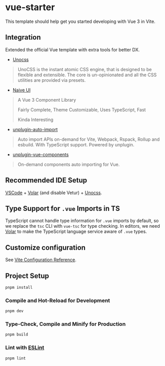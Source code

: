# vue-starter

This template should help get you started developing with Vue 3 in Vite.

## Integration

Extended the official Vue template with extra tools for better DX.

- [Unocss](https://unocss.dev/)

> UnoCSS is the instant atomic CSS engine, that is designed to be flexible and extensible. The core is un-opinionated and all the CSS utilities are provided via presets.

- [Naive UI](https://www.naiveui.com/zh-CN/os-theme)

> A Vue 3 Component Library
>
> Fairly Complete, Theme Customizable, Uses TypeScript, Fast
>
> Kinda Interesting

- [unplugin-auto-import](https://github.com/unplugin/unplugin-auto-import)

> Auto import APIs on-demand for Vite, Webpack, Rspack, Rollup and esbuild. With TypeScript support. Powered by unplugin.

- [unplugin-vue-components](https://github.com/unplugin/unplugin-vue-components)

> On-demand components auto importing for Vue.

## Recommended IDE Setup

[VSCode](https://code.visualstudio.com/) + [Volar](https://marketplace.visualstudio.com/items?itemName=Vue.volar) (and disable Vetur) + [Unocss](https://marketplace.visualstudio.com/items?itemName=antfu.unocss).

## Type Support for `.vue` Imports in TS

TypeScript cannot handle type information for `.vue` imports by default, so we replace the `tsc` CLI with `vue-tsc` for type checking. In editors, we need [Volar](https://marketplace.visualstudio.com/items?itemName=Vue.volar) to make the TypeScript language service aware of `.vue` types.

## Customize configuration

See [Vite Configuration Reference](https://vite.dev/config/).

## Project Setup

```sh
pnpm install
```

### Compile and Hot-Reload for Development

```sh
pnpm dev
```

### Type-Check, Compile and Minify for Production

```sh
pnpm build
```

### Lint with [ESLint](https://eslint.org/)

```sh
pnpm lint
```
